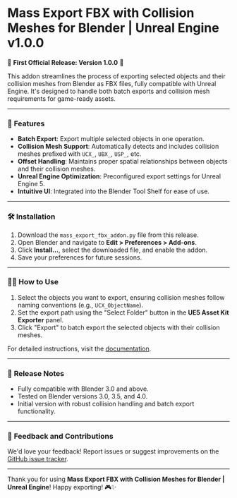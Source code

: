 # **Mass Export FBX with Collision Meshes for Blender | Unreal Engine v1.0.0**

🎉 **First Official Release: Version 1.0.0** 🎉  

This addon streamlines the process of exporting selected objects and their collision meshes from Blender as FBX files, fully compatible with Unreal Engine. It's designed to handle both batch exports and collision mesh requirements for game-ready assets.  

---

### 🚀 **Features**  
- **Batch Export**: Export multiple selected objects in one operation.  
- **Collision Mesh Support**: Automatically detects and includes collision meshes prefixed with `UCX_`, `UBX_`, `USP_`, etc.  
- **Offset Handling**: Maintains proper spatial relationships between objects and their collision meshes.  
- **Unreal Engine Optimization**: Preconfigured export settings for Unreal Engine 5.  
- **Intuitive UI**: Integrated into the Blender Tool Shelf for ease of use.  

---

### 🛠 **Installation**  
1. Download the `mass_export_fbx_addon.py` file from this release.  
2. Open Blender and navigate to **Edit > Preferences > Add-ons**.  
3. Click **Install...**, select the downloaded file, and enable the addon.  
4. Save your preferences for future sessions.  

---

### 🧑‍💻 **How to Use**  
1. Select the objects you want to export, ensuring collision meshes follow naming conventions (e.g., `UCX_ObjectName`).  
2. Set the export path using the "Select Folder" button in the **UE5 Asset Kit Exporter** panel.  
3. Click "Export" to batch export the selected objects with their collision meshes.  

For detailed instructions, visit the [documentation](https://github.com/Chinyeins/blender_python).  

---

### 📝 **Release Notes**  
- Fully compatible with Blender 3.0 and above.  
- Tested on Blender versions 3.0, 3.5, and 4.0.  
- Initial version with robust collision handling and batch export functionality.  

---

### 🌟 **Feedback and Contributions**  
We'd love your feedback! Report issues or suggest improvements on the [GitHub issue tracker](https://github.com/Chinyeins/blender_python/issues).  

--- 

Thank you for using **Mass Export FBX with Collision Meshes for Blender | Unreal Engine**! Happy exporting! 🎮✨
